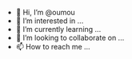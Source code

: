 - 👋 Hi, I’m @oumou
- 👀 I’m interested in ...
- 🌱 I’m currently learning ...
- 💞️ I’m looking to collaborate on ...
- 📫 How to reach me ...

<!---
oumouSgs/oumouSgs is a ✨ special ✨ repository because its `README.md` (this file) appears on your GitHub profile.
You can click the Preview link to take a look at your changes.
--->
